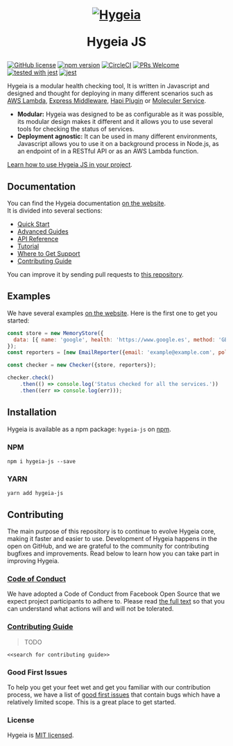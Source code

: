 <h1 align="center">
  <a href="https://hygeia.darteaga.com"><img src="https://hygeia.darteaga.com/img/hygeia-logo.png" alt="Hygeia"></a>
  <p align="center">Hygeia JS</p>
</h1>

[![GitHub license](https://img.shields.io/badge/license-MIT-blue.svg)](https://github.com/dani8art/hyegia-js/blob/master/LICENSE) [![npm version](https://img.shields.io/npm/v/hygeia-js.svg?style=flat)](https://www.npmjs.com/package/hygeia-js) [![CircleCI](https://circleci.com/gh/dani8art/hygeia-js.svg?style=svg&circle-token=8069e6f68b6fe5b7f2034ec0efa9e7429697c129)](https://circleci.com/gh/dani8art/hygeia-js) [![PRs Welcome](https://img.shields.io/badge/PRs-welcome-brightgreen.svg)]() [![tested with jest](https://img.shields.io/badge/tested_with-jest-99424f.svg)](https://github.com/facebook/jest) [![jest](https://facebook.github.io/jest/img/jest-badge.svg)](https://github.com/facebook/jest) 


Hygeia is a modular health checking tool, It is written in Javascript and designed and thought for deploying in many different scenarios such as [AWS Lambda](https://github.com/dani8art/hygeia-lambda-healthcheck), [Express Middleware](), [Hapi Plugin]() or [Moleculer Service]().

* **Modular:** Hygeia was designed to be as configurable as it was possible, its modular design makes it different and it allows you to use several tools for checking the status of services.
* **Deployment agnostic:** It can be used in many different environments, Javascript allows you to use it on a background process in Node.js, as an endpoint of in a RESTful API or as an AWS Lambda function.

[Learn how to use Hygeia JS in your project](https://hygeia.darteaga.com/docs/gs-installation.html).

## Documentation

You can find the Hygeia documentation [on the website](https://hygeia.darteaga.com).  
It is divided into several sections:

* [Quick Start](https://hygeia.darteaga.com/docs/gs-checking-status.html)
* [Advanced Guides](https://hygeia.darteaga.com/docs/health-checking-lambda-aws.html)
* [API Reference](https://hygeia.darteaga.com/docs/api-checker.js.html)
* [Tutorial](https://hygeia.darteaga.com/docs/health-checking-lambda-aws.html)
* [Where to Get Support](https://hygeia.darteaga.com/docs/where-to-get-support.html)
* [Contributing Guide]()

You can improve it by sending pull requests to [this repository]().

## Examples

We have several examples [on the website](https://hygeia.darteaga.com/docs/gs-checking-status.html). Here is the first one to get you started:

```jsx
const store = new MemoryStore({
  data: [{ name: 'google', health: 'https://www.google.es', method: 'GET' }]
});
const reporters = [new EmailReporter({email: 'example@example.com', policy: 'always'})];

const checker = new Checker({store, reporters});

checker.check()
    .then(() => console.log('Status checked for all the services.'))
    .then((err => console.log(err)));
```

## Installation

Hygeia is available as a npm package: `hygeia-js` on [npm](https://www.npmjs.com/package/hygeia-js). 

### NPM

```shell
npm i hygeia-js --save
```
### YARN

```shell
yarn add hygeia-js
```

## Contributing

The main purpose of this repository is to continue to evolve Hygeia core, making it faster and easier to use. Development of Hygeia happens in the open on GitHub, and we are grateful to the community for contributing bugfixes and improvements. Read below to learn how you can take part in improving Hygeia.

### [Code of Conduct](https://code.fb.com/codeofconduct/)

We have adopted a Code of Conduct from Facebook Open Source that we expect project participants to adhere to. Please read [the full text](https://code.fb.com/codeofconduct/) so that you can understand what actions will and will not be tolerated.

### [Contributing Guide]()

> TODO

`<<search for contributing guide>>`

### Good First Issues

To help you get your feet wet and get you familiar with our contribution process, we have a list of [good first issues](https://github.com/facebook/react/labels/good%20first%20issue) that contain bugs which have a relatively limited scope. This is a great place to get started.

### License

Hygeia is [MIT licensed](./LICENSE).


